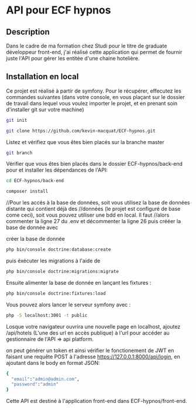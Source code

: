 # API pour ECF hypnos

## Description

Dans le cadre de ma formation chez Studi pour le titre de graduate développeur front-end, j'ai réalisé cette application qui permet de fournir juste l'API pour gérer les entitée d'une chaine hotelière.

## Installation en local

Ce projet est réalisé à partir de symfony.
Pour le récupérer, effecutez les commandes suivantes (dans votre console, en vous plaçant sur le dossier de travail dans lequel vous voulez importer le projet, et en prenant soin d'installer git sur votre machine)

```bash
git init
```
```bash
git clone https://github.com/kevin-macquat/ECF-hypnos.git
```

Listez et vérifiez que vous êtes bien placés sur la branche master

```bash
git branch
```

Vérifier que vous êtes bien placés dans le dossier ECF-hypnos/back-end pour et installer les dépendances de l'API:

```bash
cd ECF-hypnos/back-end
```
```bash
composer install
```

//Pour les accés à la base de données, soit vous utilisez la base de données distante qui contient déjà des //données (le projet est configuré de base come ceci), soit vous pouvez utiliser une bdd en local. Il faut //alors commenter la ligne 27 du .env et décommenter la ligne 26 puis crééer la base de donnée avec

créer la base de donnée

```bash
php bin/console doctrine:database:create
```

puis éxécuter les migrations à l'aide de

```bash
php bin/console doctrine:migrations:migrate
```

Ensuite alimenter la base de donnée en lançant les fixtures :

```bash
php bin/console doctrine:fixtures:load
```

Vous pouvez alors lancer le serveur symfony avec :

```bash
php -S localhost:3001 -t public
```

Losque votre navigateur ouvrira une nouvelle page en localhost, ajoutez /api/hotels (L'une des url en accès publique) à l'url pour accéder au gestionnaire de l'API => api platform.

on peut générer un token et ainsi vérifier le fonctionement de JWT en faisant une requête POST à l'adresse https://127.0.0.1:8000/api/login, en ajoutant dans le body en format JSON:

```bash
{
  "email":"admin@admin.com",
  "password":"admin"
}
```

Cette API est destiné à l'application front-end dans ECF-hypnos/front-end.